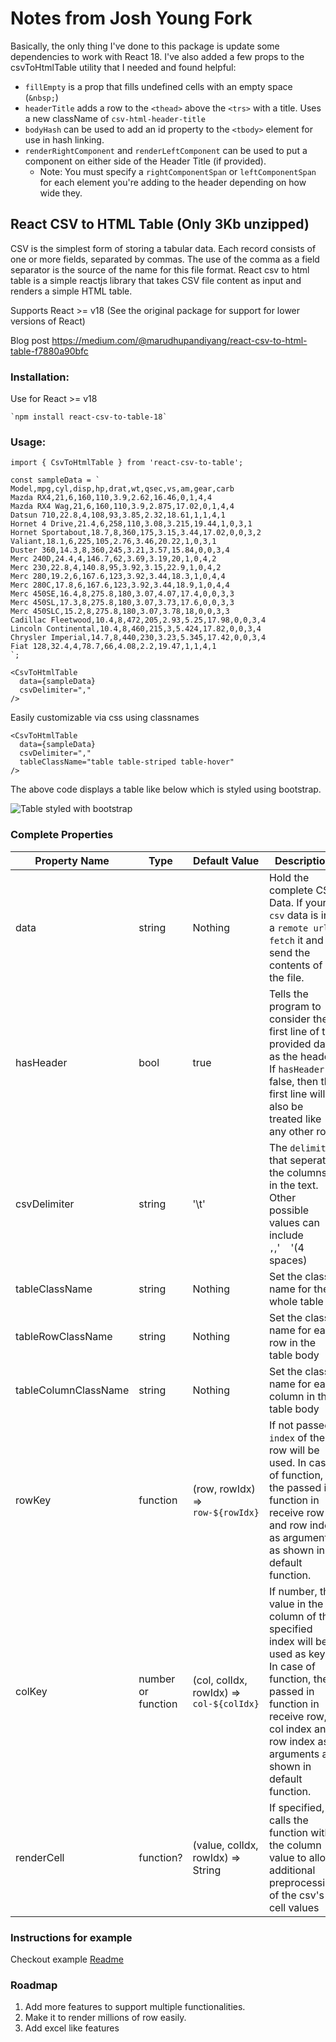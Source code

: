 # Notes from Josh Young Fork #
Basically, the only thing I've done to this package is update some dependencies to work with React 18. I've also added a few props to the csvToHtmlTable utility that I needed and found helpful:

- `fillEmpty` is a prop that fills undefined cells with an empty space (`&nbsp;`)
- `headerTitle` adds a row to the `<thead>` above the `<trs>` with a title. Uses a new className of `csv-html-header-title`
- `bodyHash` can be used to add an id property to the `<tbody>` element for use in hash linking.
- `renderRightComponent` and `renderLeftComponent` can be used to put a component on either side of the Header Title (if provided). 
  - Note: You must specify a `rightComponentSpan` or `leftComponentSpan` for each element you're adding to the header depending on how wide they.

## React CSV to HTML Table (Only 3Kb unzipped)

CSV is the simplest form of storing a tabular data. Each record consists of one or more fields, separated by commas. The use of the comma as a field separator is the source of the name for this file format. React csv to html table is a simple reactjs library that takes CSV file content as input and renders a simple HTML table.

Supports React >= v18 (See the original package for support for lower versions of React)

Blog post https://medium.com/@marudhupandiyang/react-csv-to-html-table-f7880a90bfc

### Installation:

Use for React >= v18

    `npm install react-csv-to-table-18`

### Usage:

```
import { CsvToHtmlTable } from 'react-csv-to-table';

const sampleData = `
Model,mpg,cyl,disp,hp,drat,wt,qsec,vs,am,gear,carb
Mazda RX4,21,6,160,110,3.9,2.62,16.46,0,1,4,4
Mazda RX4 Wag,21,6,160,110,3.9,2.875,17.02,0,1,4,4
Datsun 710,22.8,4,108,93,3.85,2.32,18.61,1,1,4,1
Hornet 4 Drive,21.4,6,258,110,3.08,3.215,19.44,1,0,3,1
Hornet Sportabout,18.7,8,360,175,3.15,3.44,17.02,0,0,3,2
Valiant,18.1,6,225,105,2.76,3.46,20.22,1,0,3,1
Duster 360,14.3,8,360,245,3.21,3.57,15.84,0,0,3,4
Merc 240D,24.4,4,146.7,62,3.69,3.19,20,1,0,4,2
Merc 230,22.8,4,140.8,95,3.92,3.15,22.9,1,0,4,2
Merc 280,19.2,6,167.6,123,3.92,3.44,18.3,1,0,4,4
Merc 280C,17.8,6,167.6,123,3.92,3.44,18.9,1,0,4,4
Merc 450SE,16.4,8,275.8,180,3.07,4.07,17.4,0,0,3,3
Merc 450SL,17.3,8,275.8,180,3.07,3.73,17.6,0,0,3,3
Merc 450SLC,15.2,8,275.8,180,3.07,3.78,18,0,0,3,3
Cadillac Fleetwood,10.4,8,472,205,2.93,5.25,17.98,0,0,3,4
Lincoln Continental,10.4,8,460,215,3,5.424,17.82,0,0,3,4
Chrysler Imperial,14.7,8,440,230,3.23,5.345,17.42,0,0,3,4
Fiat 128,32.4,4,78.7,66,4.08,2.2,19.47,1,1,4,1
`;

<CsvToHtmlTable
  data={sampleData}
  csvDelimiter=","
/>
```

Easily customizable via css using classnames

```
<CsvToHtmlTable
  data={sampleData}
  csvDelimiter=","
  tableClassName="table table-striped table-hover"
/>
```

The above code displays a table like below which is styled using bootstrap.

![Table styled with bootstrap](https://i.imgur.com/nW3R9z8.png)


### Complete Properties

|Property Name  | Type | Default Value  | Description |
|---|---|---|---|
|data | string  | Nothing  | Hold the complete CSV Data. If your `csv` data is in a `remote url`, `fetch` it and send the contents of the file.  |
|hasHeader   | bool  | true  | Tells the program to consider the first line of the provided data as the header. If `hasHeader` is false, then the first line will also be treated like any other row.  |
|csvDelimiter  | string  | '\t'  | The `delimiter` that  seperates the columns in the text. Other possible values can include `,`,'&nbsp;&nbsp;&nbsp;&nbsp;'(4 spaces) |
|tableClassName|string|Nothing|Set the class name for the whole table|
|tableRowClassName|string|Nothing|Set the class name for each row in the table body|
|tableColumnClassName|string|Nothing|Set the class name for each column in the table body|
|rowKey|function| (row, rowIdx) => `row-${rowIdx}`|If not passed, `index` of the row will be used. In case of function, the passed in function in receive row and row index as arguments as shown in default function.|
|colKey|number or function| (col, colIdx, rowIdx) => `col-${colIdx}`| If number, the value in the column of the specified index will be used as key. In case of function, the passed in function in receive row, col index and row index as arguments as shown in default function.|
|renderCell|function?| (value, colIdx, rowIdx) => String | If specified, calls the function with the column value to allow additional preprocessing of the csv's cell values|

### Instructions for example
 Checkout example [Readme](examples)


### Roadmap
1. Add more features to support multiple functionalities.
2. Make it to render millions of row easily.
3. Add excel like features

